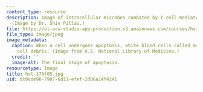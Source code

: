 ```yaml
---
content_type: resource
description: Image of intracellular microbes combated by T cell-mediated immunity.
  (Image by Dr. Shiv Pillai.)
file: https://ol-ocw-studio-app-production.s3.amazonaws.com/courses/hst-176-cellular-and-molecular-immunology-fall-2005/bc0cde9879876d11efef2d06a14f4141_hst-176f05.jpg
file_type: image/jpeg
image_metadata:
  caption: When a cell undergoes apoptosis, white blood cells called macrophages consume
    cell debris. (Image from U.S. National Library of Medicine.)
  credit: ''
  image-alt: The final stage of apoptosis.
resourcetype: Image
title: hst-176f05.jpg
uid: bc0cde98-7987-6d11-efef-2d06a14f4141
---
```

